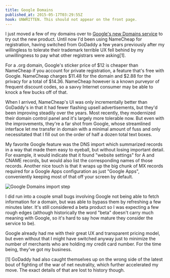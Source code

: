 ```yaml
---
title: Google Domains
published_at: 2015-05-17T03:29:55Z
hook: UNWRITTEN. This should not appear on the front page.
---
```


I just moved a few of my domains over to [Google's new Domains
service](https://domains.google.com) to try out the new product. Until now I'd
been using NameCheap for registration, having switched from GoDaddy a few years
previously after my willingless to tolerate their trademark terrible UX fell
behind by my unwillingness to pay what other registrars were asking[1].

For a .org domain, Google's sticker price of $12 is cheaper than NameCheap if
you account for private registration, a feature that's free with Google.
NameCheap charges $11.48 for the domain and $2.88 for the privacy for a total
of $14.36. NameCheap however is a known purveyor of frequent discount codes, so
a savvy Internet consumer may be able to knock a few bucks off of that.

When I arrived, NameCheap's UI was only incrementally better than GoDaddy's in
that it had fewer flashing upsell advertisements, but they'd been improving
steadily over the years. Most recently, they modernized their domain control
panel and it's largely more tolerable now. But even with the improvements,
they're a far shot from Google, whose streamlined interface let me transfer in
domain with a minimal amount of fuss and only necessitated that I fill out on
the order of half a dozen total text boxes.

My favorite Google feature was the DNS import which summarized records in a way
that made them easy to eyeball, but without losing important detail. For
example, it would indicate that it found "website settings" for A and CNAME
records, but would also list the corresponding names of those records. Another
nice touch is that it wraps up the big chunk of MX records required for a
Google Apps configuration as just "Google Apps", conveniently keeping most of
that off your screen by default.

![Google Domains import step](/assets/google-domains/google-domains-import.png)

I did run into a couple small bugs involving Google not being able to fetch
information for a domain, but was able to bypass them by refreshing a few
minutes later. It's still considered a beta product so I was expecting a few
rough edges (although historically the word "beta" doesn't carry much meaning
with Google, so it's hard to say how mature they consider the service to be).

Google already had me with their great UX and transparent pricing model, but
even without that I might have switched anyway just to minimize the number of
merchants who are holding my credit card number. For the time being, they've
got my business.

[1] GoDaddy had also caught themselves up on the wrong side of the latest bout
of fighting of the war of net neutrality, which further accelerated my move.
The exact details of that are lost to history though.
